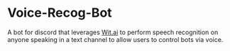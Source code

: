 # Voice-Recog-Bot

A bot for discord that leverages [Wit.ai](https://wit.ai) to perform speech recognition on anyone speaking in a text channel to allow users to control bots via voice.
